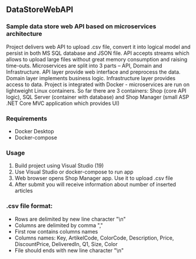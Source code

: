 ## DataStoreWebAPI
### Sample data store web API based on microservices architecture
Project delivers web API to upload .csv file, convert it into logical model and persist in both MS SQL database and JSON file. API accepts streams which allows to upload large files without great memory consumption and raising time-outs. Microservices are split into 3 parts – API, Domain and Infrastructure. API layer provide web interface and preprocess the data. Domain layer implements business logic. Infrastructure layer provides access to data. Project is integrated with Docker  - microservices are run on lightweight Linux containers. So far there are 3 containers: Shop (core API logic), SQL Server (container with database) and Shop Manager (small ASP .NET Core  MVC application which provides UI)
### Requirements
- Docker Desktop  
- Docker-compose
### Usage
1. Build project using Visual Studio (19)
2. Use Visual Studio or docker-compose to run app
3. Web browser opens Shop Manager app. Use it to upload .csv file
4. After submit you will receive information about number of inserted articles
### .csv file format:
- Rows are delimited by new line character "\n"
- Columns are delimited by comma ","
- First row contains columns names
- Columns names: Key, ArtikelCode, ColorCode, Description, Price, DiscountPrice, DeliveredIn, Q1, Size, Color
- File should ends with new line character "\n"
